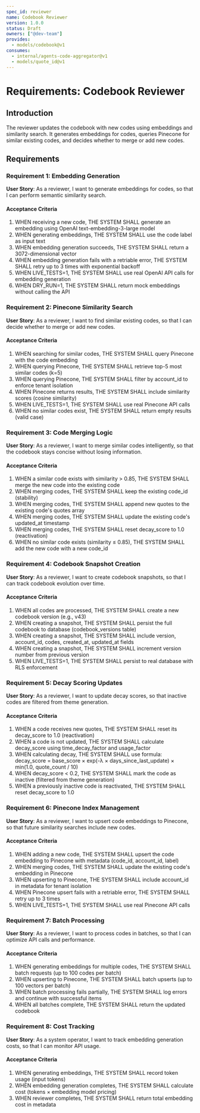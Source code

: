 ```yaml
---
spec_id: reviewer
name: Codebook Reviewer
version: 1.0.0
status: Draft
owners: ["@dev-team"]
provides:
  - models/codebook@v1
consumes:
  - internal/agents-code-aggregator@v1
  - models/quote_id@v1
---
```


# Requirements: Codebook Reviewer

## Introduction

The reviewer updates the codebook with new codes using embeddings and similarity search. It generates embeddings for codes, queries Pinecone for similar existing codes, and decides whether to merge or add new codes.

## Requirements

### Requirement 1: Embedding Generation

**User Story**: As a reviewer, I want to generate embeddings for codes, so that I can perform semantic similarity search.

#### Acceptance Criteria

1. WHEN receiving a new code, THE SYSTEM SHALL generate an embedding using OpenAI text-embedding-3-large model
2. WHEN generating embeddings, THE SYSTEM SHALL use the code label as input text
3. WHEN embedding generation succeeds, THE SYSTEM SHALL return a 3072-dimensional vector
4. WHEN embedding generation fails with a retriable error, THE SYSTEM SHALL retry up to 3 times with exponential backoff
5. WHEN LIVE_TESTS=1, THE SYSTEM SHALL use real OpenAI API calls for embedding generation
6. WHEN DRY_RUN=1, THE SYSTEM SHALL return mock embeddings without calling the API

### Requirement 2: Pinecone Similarity Search

**User Story**: As a reviewer, I want to find similar existing codes, so that I can decide whether to merge or add new codes.

#### Acceptance Criteria

1. WHEN searching for similar codes, THE SYSTEM SHALL query Pinecone with the code embedding
2. WHEN querying Pinecone, THE SYSTEM SHALL retrieve top-5 most similar codes (k=5)
3. WHEN querying Pinecone, THE SYSTEM SHALL filter by account_id to enforce tenant isolation
4. WHEN Pinecone returns results, THE SYSTEM SHALL include similarity scores (cosine similarity)
5. WHEN LIVE_TESTS=1, THE SYSTEM SHALL use real Pinecone API calls
6. WHEN no similar codes exist, THE SYSTEM SHALL return empty results (valid case)

### Requirement 3: Code Merging Logic

**User Story**: As a reviewer, I want to merge similar codes intelligently, so that the codebook stays concise without losing information.

#### Acceptance Criteria

1. WHEN a similar code exists with similarity > 0.85, THE SYSTEM SHALL merge the new code into the existing code
2. WHEN merging codes, THE SYSTEM SHALL keep the existing code_id (stability)
3. WHEN merging codes, THE SYSTEM SHALL append new quotes to the existing code's quotes array
4. WHEN merging codes, THE SYSTEM SHALL update the existing code's updated_at timestamp
5. WHEN merging codes, THE SYSTEM SHALL reset decay_score to 1.0 (reactivation)
6. WHEN no similar code exists (similarity ≤ 0.85), THE SYSTEM SHALL add the new code with a new code_id

### Requirement 4: Codebook Snapshot Creation

**User Story**: As a reviewer, I want to create codebook snapshots, so that I can track codebook evolution over time.

#### Acceptance Criteria

1. WHEN all codes are processed, THE SYSTEM SHALL create a new codebook version (e.g., v43)
2. WHEN creating a snapshot, THE SYSTEM SHALL persist the full codebook to database (codebook_versions table)
3. WHEN creating a snapshot, THE SYSTEM SHALL include version, account_id, codes, created_at, updated_at fields
4. WHEN creating a snapshot, THE SYSTEM SHALL increment version number from previous version
5. WHEN LIVE_TESTS=1, THE SYSTEM SHALL persist to real database with RLS enforcement

### Requirement 5: Decay Scoring Updates

**User Story**: As a reviewer, I want to update decay scores, so that inactive codes are filtered from theme generation.

#### Acceptance Criteria

1. WHEN a code receives new quotes, THE SYSTEM SHALL reset its decay_score to 1.0 (reactivation)
2. WHEN a code is not updated, THE SYSTEM SHALL calculate decay_score using time_decay_factor and usage_factor
3. WHEN calculating decay, THE SYSTEM SHALL use formula: decay_score = base_score × exp(-λ × days_since_last_update) × min(1.0, quote_count / 10)
4. WHEN decay_score < 0.2, THE SYSTEM SHALL mark the code as inactive (filtered from theme generation)
5. WHEN a previously inactive code is reactivated, THE SYSTEM SHALL reset decay_score to 1.0

### Requirement 6: Pinecone Index Management

**User Story**: As a reviewer, I want to upsert code embeddings to Pinecone, so that future similarity searches include new codes.

#### Acceptance Criteria

1. WHEN adding a new code, THE SYSTEM SHALL upsert the code embedding to Pinecone with metadata (code_id, account_id, label)
2. WHEN merging codes, THE SYSTEM SHALL update the existing code's embedding in Pinecone
3. WHEN upserting to Pinecone, THE SYSTEM SHALL include account_id in metadata for tenant isolation
4. WHEN Pinecone upsert fails with a retriable error, THE SYSTEM SHALL retry up to 3 times
5. WHEN LIVE_TESTS=1, THE SYSTEM SHALL use real Pinecone API calls

### Requirement 7: Batch Processing

**User Story**: As a reviewer, I want to process codes in batches, so that I can optimize API calls and performance.

#### Acceptance Criteria

1. WHEN generating embeddings for multiple codes, THE SYSTEM SHALL batch requests (up to 100 codes per batch)
2. WHEN upserting to Pinecone, THE SYSTEM SHALL batch upserts (up to 100 vectors per batch)
3. WHEN batch processing fails partially, THE SYSTEM SHALL log errors and continue with successful items
4. WHEN all batches complete, THE SYSTEM SHALL return the updated codebook

### Requirement 8: Cost Tracking

**User Story**: As a system operator, I want to track embedding generation costs, so that I can monitor API usage.

#### Acceptance Criteria

1. WHEN generating embeddings, THE SYSTEM SHALL record token usage (input tokens)
2. WHEN embedding generation completes, THE SYSTEM SHALL calculate cost (tokens × embedding model pricing)
3. WHEN reviewer completes, THE SYSTEM SHALL return total embedding cost in metadata
